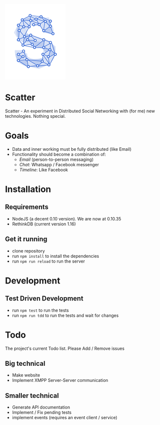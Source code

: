
![](https://github.com/whyhankee/mist/blob/master/assets/scatter_logo.png)

# Scatter

Scatter - An experiment in Distributed Social Networking with (for me) new technologies. Nothing special.

# Goals

* Data and inner working must be fully distributed (like Email)
* Functionality should become a combination of:
	* *Email* (person-to-person messaging)
	* *Chat*: Whatsapp / Facebook messenger
	* *Timeline*: Like Facebook


# Installation


## Requirements

* NodeJS (a decent 0.10 version). We are now at 0.10.35
* RethinkDB (current version 1.16)


## Get it running

* clone repository
* run `npm install` to install the dependencies
* run `npm run reload` to run the server


# Development

## Test Driven Development

* run `npm test` to run the tests
* run `npm run tdd` to run the tests and wait for changes



# Todo

The project's current Todo list. Please Add / Remove issues

## Big technical

* Make website
* Implement XMPP Server-Server communication


## Smaller technical

* Generate API documentation
* Implement / Fix pending tests
* implement events (requires an event client / service)



